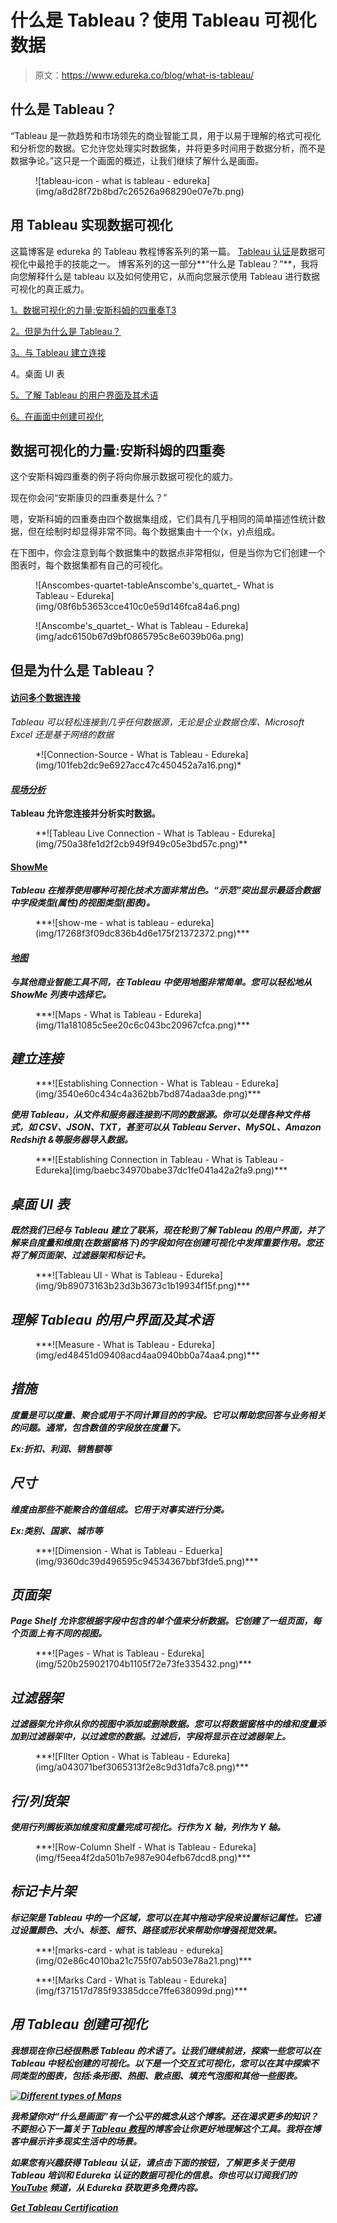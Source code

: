 # 什么是 Tableau？使用 Tableau 可视化数据

> 原文：<https://www.edureka.co/blog/what-is-tableau/>

## 什么是 Tableau？

“Tableau 是一款趋势和市场领先的商业智能工具，用于以易于理解的格式可视化和分析您的数据。它允许您处理实时数据集，并将更多时间用于数据分析，而不是数据争论。”这只是一个画面的概述，让我们继续了解什么是画面。

<figure class="wpb_wrapper vc_figure">![tableau-icon - what is tableau - edureka](img/a8d28f72b8bd7c26526a968290e07e7b.png)</figure>

## 用 Tableau 实现数据可视化

这篇博客是 edureka 的 Tableau 教程博客系列的第一篇。 [Tableau 认证](https://www.edureka.co/tableau-certification-training)是数据可视化中最抢手的技能之一。 博客系列的这一部分**“什么是 Tableau？”**，我将向您解释什么是 tableau 以及如何使用它，从而向您展示使用 Tableau 进行数据可视化的真正威力。

[1。数据可视化的力量:安斯科姆的四重奏T3](#DataVisualization)

[2。但是为什么是 Tableau？](#whyTableau)

[3。与 Tableau 建立连接](#EstablishingConnection)

4。桌面 UI 表

[5。了解 Tableau 的用户界面及其术语](#UnderstandingTableauUI)

[6。在画面中创建可视化](#TableauGraphs)

## 数据可视化的力量:安斯科姆的四重奏

这个安斯科姆四重奏的例子将向你展示数据可视化的威力。

现在你会问“安斯康贝的四重奏是什么？”

嗯，安斯科姆的四重奏由四个数据集组成，它们具有几乎相同的简单描述性统计数据，但在绘制时却显得非常不同。每个数据集由十一个(x，y)点组成。

在下图中，你会注意到每个数据集中的数据点非常相似，但是当你为它们创建一个图表时，每个数据集都有自己的可视化。

<figure class="wpb_wrapper vc_figure">![Anscombes-quartet-tableAnscombe's_quartet_- What is Tableau - Edureka](img/08f6b53653cce410c0e59d146fca84a6.png)</figure>

<figure class="wpb_wrapper vc_figure">![Anscombe's_quartet_- What is Tableau - Edureka](img/adc6150b67d9bf0865795c8e6039b06a.png)</figure>

## 但是为什么是 Tableau？

#### [访问多个数据连接](#1516060395199-d6513ffd-e94a)

*Tableau 可以轻松连接到几乎任何数据源，无论是企业数据仓库、Microsoft Excel 还是基于网络的数据*

<figure class="wpb_wrapper vc_figure">*![Connection-Source - What is Tableau - Edureka](img/101feb2dc9e6927acc47c450452a7a16.png)*</figure>

#### *[现场分析](#1516060395201-9240de14-5c9a)*

**Tableau 允许您连接并分析实时数据。**

<figure class="wpb_wrapper vc_figure">**![Tableau Live Connection - What is Tableau - Edureka](img/750a38fe1d2f2cb949f949c05e3bd57c.png)**</figure>

#### **[ShowMe](#1516060728960-ec4dee5f-e133)**

***Tableau 在推荐使用哪种可视化技术方面非常出色。“示范”突出显示最适合数据中字段类型(属性)的视图类型(图表)。***

<figure class="wpb_wrapper vc_figure">***![show-me - what is tableau - edureka](img/17268f3f09dc836b4d6e175f21372372.png)***</figure>

#### ***[地图](#1516061824639-3223428e-ce22)***

***与其他商业智能工具不同，在 Tableau 中使用地图非常简单。您可以轻松地从 ShowMe 列表中选择它。***

<figure class="wpb_wrapper vc_figure">***![Maps - What is Tableau - Edureka](img/11a181085c5ee20c6c043bc20967cfca.png)***</figure>

## ***建立连接***

<figure class="wpb_wrapper vc_figure">***![Establishing Connection - What is Tableau - Edureka](img/3540e60c434c4a362bb7bd874adaa3de.png)***</figure>

***使用 Tableau，从文件和服务器连接到不同的数据源。你可以处理各种文件格式，如 CSV、JSON、TXT，甚至可以从 Tableau Server、MySQL、Amazon Redshift &等服务器导入数据。***

<figure class="wpb_wrapper vc_figure">***![Establishing Connection in Tableau - What is Tableau - Edureka](img/baebc34970babe37dc1fe041a42a2fa9.png)***</figure>

## ***桌面 UI 表***

***既然我们已经与 Tableau 建立了联系，现在轮到了解 Tableau 的用户界面，并了解来自度量和维度(在数据窗格下)的字段如何在创建可视化中发挥重要作用。您还将了解页面架、过滤器架和标记卡。***

<figure class="wpb_wrapper vc_figure">***![Tableau UI - What is Tableau - Edureka](img/9b89073163b23d3b3673c1b19934f15f.png)***</figure>

## ***理解 Tableau 的用户界面及其术语***

<figure class="wpb_wrapper vc_figure">***![Measure - What is Tableau - Edureka](img/ed48451d09408acd4aa0940bb0a74aa4.png)***</figure>

## ***措施***

***度量是可以度量、聚合或用于不同计算目的的字段。它可以帮助您回答与业务相关的问题。通常，包含数值的字段放在度量下。***

*****Ex:折扣、利润、销售额等*****

## ***尺寸***

***维度由那些不能聚合的值组成。它用于对事实进行分类。***

*****Ex:类别、国家、城市等*****

<figure class="wpb_wrapper vc_figure">***![Dimension - What is Tableau - Eduerka](img/9360dc39d496595c94534367bbf3fde5.png)***</figure>

## ***页面架***

***Page Shelf 允许您根据字段中包含的单个值来分析数据。它创建了一组页面，每个页面上有不同的视图。***

<figure class="wpb_wrapper vc_figure">***![Pages - What is Tableau - Edureka](img/520b259021704b1105f72e73fe335432.png)***</figure>

## ***过滤器架***

***过滤器架允许你从你的视图中添加或删除数据。您可以将数据窗格中的维和度量添加到过滤器架中，以过滤您的数据。过滤后，字段将显示在过滤器架上。***

<figure class="wpb_wrapper vc_figure">***![FIlter Option - What is Tableau - Edureka](img/a043071bef3065313f2e8c9d31dfa7c8.png)***</figure>

## ***行/列货架***

***使用行列搁板添加维度和度量完成可视化。行作为 X 轴，列作为 Y 轴。***

<figure class="wpb_wrapper vc_figure">***![Row-Column Shelf - What is Tableau - Edureka](img/f5eea4f2da501b7e987e904efb67dcd8.png)***</figure>

## ***标记卡片架***

***标记架是 Tableau 中的一个区域，您可以在其中拖动字段来设置标记属性。它通过设置颜色、大小、标签、细节、路径或形状来帮助你增强视觉效果。***

<figure class="wpb_wrapper vc_figure">***![marks-card - what is tableau - edureka](img/02e86c4010ba21c755f07ab503e78a21.png)***</figure>

<figure class="wpb_wrapper vc_figure">***![Marks Card - What is Tableau - Edureka](img/f371517d785f93385dcce7ffe638099d.png)***</figure>

## ***用 Tableau 创建可视化***

***我想现在你已经很熟悉 Tableau 的术语了。让我们继续前进，探索一些您可以在 Tableau 中轻松创建的可视化。以下是一个交互式可视化，您可以在其中探索不同类型的图表，包括:**条形图、热图、散点图、填充气泡图**和其他一些图表。***

***[![Different types of Maps ](img/6954928c096d08a09a179ad3a48e32c2.png)](#)<object class="tableauViz" style="display: none;" width="300" height="150" data-mce-fragment="1"><param name="host_url" value="https%3A%2F%2Fpublic.tableau.com%2F"><param name="embed_code_version" value="3"><param name="site_root" value=""><param name="name" value="DifferentTypesofMaps/DifferentTypesOfMaps"><param name="tabs" value="no"><param name="toolbar" value="yes"><param name="static_image" value="https://public.tableau.com/statimg/Di/DifferentTypesofMaps/DifferentTypesOfMaps/1.png"><param name="animate_transition" value="yes"><param name="display_static_image" value="yes"><param name="display_spinner" value="yes"><param name="display_overlay" value="yes"><param name="display_count" value="yes"><param name="filter" value="publish=yes"></object>***

***我希望你对“什么是画面”有一个公平的概念从这个博客。还在渴求更多的知识？不要担心下一篇关于 [Tableau 教程](https://www.edureka.co/blog/tableau-tutorial/)的博客会让你更好地理解这个工具。我将在博客中展示许多现实生活中的场景。***

***如果您有兴趣获得 Tableau 认证，请点击下面的按钮，了解更多关于使用 Tableau 培训和 Edureka 认证的数据可视化的信息。你也可以订阅我们的 [YouTube](https://www.youtube.com/playlist?list=PL9ooVrP1hQOH7ni13w776zP_X9ny3Eksv) 频道，从 Edureka 获取更多免费内容。***

***[Get Tableau Certification](https://www.edureka.co/tableau-training-for-data-visualization)***